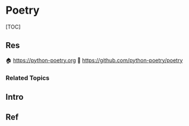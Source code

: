 # Poetry

[TOC]



## Res
🏠 https://python-poetry.org
🚧 https://github.com/python-poetry/poetry


### Related Topics



## Intro



## Ref
